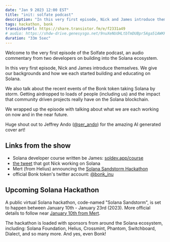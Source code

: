 ```yaml
---
date: "Jan 9 2023 12:00 EST"
title: "init: solfate podcast"
description: "In this very first episode, Nick and James introduce themselves. They give their backgrounds and how each of them started building and educating on Solana."
tags: hackathon, bonk
transistorUrl: https://share.transistor.fm/e/f2331a49
# audio: https://shdw-drive.genesysgo.net/9nuXeNUdHLtbTmDUBpr5Aga51AWKKSE3Jp1qbjLiqFDy/ep0.mp3
duration: "33m 5sec"
---
```


Welcome to the very first episode of the Solfate podcast, an audio commentary from two developers on building into the Solana ecosystem.

In this very first episode, Nick and James introduce themselves. We give our backgrounds and how we each started building and educating on Solana.

We also talk about the recent events of the Bonk token taking Solana by storm. Getting airdropped to loads of people (including us) and the impact that community driven projects really have on the Solana blockchain.

We wrapped up the episode with talking about what we are each working on now and in the near future.

Huge shout out to Jeffrey Ando ([@ser_ando](https://twitter.com/ser_ando)) for the amazing AI generated cover art!

## Links from the show

- Solana developer course written be James: [soldev.app/course](https://soldev.app/course)
- [the tweet](https://twitter.com/therealchaseeb/status/1545523240789053440) that got Nick working on Solana
- Mert (from Helius) announcing the [Solana Sandstorm Hackathon](https://twitter.com/0xMert_/status/1610766858751287299)
- official Bonk token's twitter account: [@bonk_inu](https://twitter.com/bonk_inu)

## Upcoming Solana Hackathon

A public virtual Solana hackathon, code-named "Solana Sandstorm", is set to happen between January 10th - January 23rd (2023). More official details to follow near [January 10th from Mert](https://twitter.com/0xMert_/status/1610852698051559424).

The hackathon is loaded with sponsors from around the Solana ecosystem, including: Solana Foundation, Helius, Crossmint, Phantom, Switchboard, Dialect, and so many more. And yes, even Bonk!
